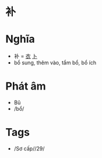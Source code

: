 # 补

# Nghĩa
* 补 = [衣](衣.md) [卜](卜.md)
* bổ sung, thêm vào, tẩm bổ, bổ ích

# Phát âm
* Bǔ
*  /bổ/

# Tags
* /Sơ cấp//29/

<script>window.HANZI_FIELD='补';</script>
